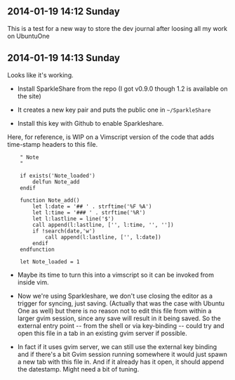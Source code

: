 

## 2014-01-19 14:12 Sunday

This is a test for a new way to store the dev journal after loosing all my work on UbuntuOne

## 2014-01-19 14:13 Sunday

Looks like it's working.

  - Install SparkleShare from the repo (I got v0.9.0 though 1.2 is available
      on the site)

  - It creates a new key pair and puts the public one in `~/SparkleShare`

  - Install this key with Github to enable Sparkleshare.


Here, for reference, is WIP on a Vimscript version of the code that adds
time-stamp headers to this file.

``` VimL
    " Note
    "

    if exists('Note_loaded')
        delfun Note_add
    endif

    function Note_add()
        let l:date = '## ' . strftime('%F %A')
        let l:time = '### ' . strftime('%R')
        let l:lastline = line('$')
        call append(l:lastline, ['', l:time, '', ''])
        if !search(date,'w')
            call append(l:lastline, ['', l:date])
        endif
    endfunction

    let Note_loaded = 1
```

 -  Maybe its time to turn this into a vimscript so it can  be invoked from
    inside vim.

 - Now we're using Sparkleshare, we don't use closing the editor as a trigger
   for syncing, just saving.  (Actually that was the case with Ubuntu One as
   well) but there is no reason not to edit this file from within a larger gvim
   session, since any save will result in it being saved. So the external entry
   point -- from the shell or via key-binding -- could try and open this file
   in a tab in an existing gvim server if possible. 

 - In fact if it uses gvim server, we can still use the external key binding
   and if there's a bit Gvim session running somewhere it would just spawn a
   new tab with this file in. And if it already has it open, it should append
   the datestamp. Might need a bit of tuning.


